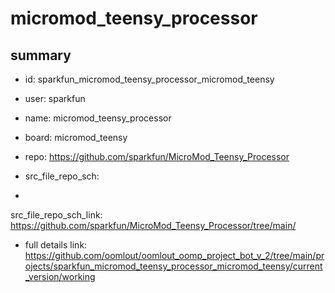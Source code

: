 # micromod_teensy_processor
 
## summary 
* id: sparkfun_micromod_teensy_processor_micromod_teensy
* user: sparkfun
* name: micromod_teensy_processor
* board: micromod_teensy
* repo: https://github.com/sparkfun/MicroMod_Teensy_Processor



* src_file_repo_sch: 
*
 src_file_repo_sch_link: https://github.com/sparkfun/MicroMod_Teensy_Processor/tree/main/
* full details link: https://github.com/oomlout/oomlout_oomp_project_bot_v_2/tree/main/projects/sparkfun_micromod_teensy_processor_micromod_teensy/current_version/working  






